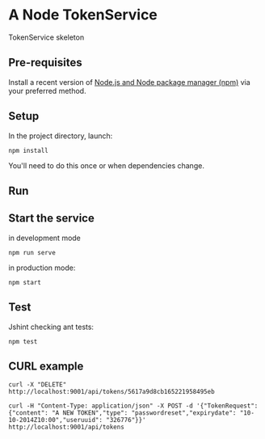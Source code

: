 # A Node TokenService
TokenService skeleton

## Pre-requisites

Install a recent version of [Node.js and Node package manager (npm)](http://nodejs.org) via your preferred method.

## Setup

In the project directory, launch:

    npm install

You'll need to do this once or when dependencies change.

## Run

## Start the service

in development mode

    npm run serve


in production mode:

    npm start

## Test

Jshint checking ant tests:

    npm test

## CURL example

    curl -X "DELETE" http://localhost:9001/api/tokens/5617a9d8cb165221958495eb

    curl -H "Content-Type: application/json" -X POST -d '{"TokenRequest":{"content": "A NEW TOKEN","type": "passwordreset","expirydate": "10-10-2014Z10:00","useruuid": "326776"}}' http://localhost:9001/api/tokens
